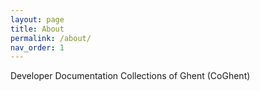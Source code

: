 ```yaml
---
layout: page
title: About
permalink: /about/
nav_order: 1
---
```


Developer Documentation Collections of Ghent (CoGhent)  

